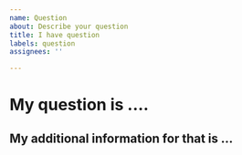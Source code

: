 ```yaml
---
name: Question
about: Describe your question
title: I have question
labels: question
assignees: ''

---
```


# My question is ....

## My additional information for that is ...
